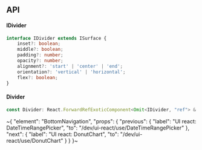 

## API

#### IDivider

```ts
interface IDivider extends ISurface {
    inset?: boolean;
    middle?: boolean;
    padding?: number;
    opacity?: number;
    alignment?: 'start' | 'center' | 'end';
    orientation?: 'vertical' | 'horizontal';
    flex?: boolean;
}
```

#### Divider

```ts
const Divider: React.ForwardRefExoticComponent<Omit<IDivider, "ref"> & React.RefAttributes<unknown>>;
```


~{
  "element": "BottomNavigation",
  "props": {
    "previous": {
      "label": "UI react: DateTimeRangePicker",
      "to": "/dev/ui-react/use/DateTimeRangePicker"
    },
    "next": {
      "label": "UI react: DonutChart",
      "to": "/dev/ui-react/use/DonutChart"
    }
  }
}~
